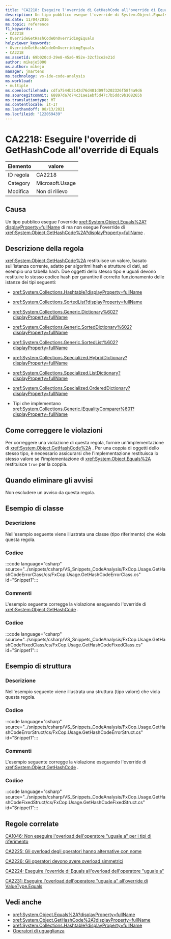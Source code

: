 ```yaml
---
title: "CA2218: Eseguire l'override di GetHashCode all'override di Equals"
description: Un tipo pubblico esegue l'override di System.Object.Equals ma non esegue l'override di System.Object.GetHashCode.
ms.date: 11/04/2016
ms.topic: reference
f1_keywords:
- CA2218
- OverrideGetHashCodeOnOverridingEquals
helpviewer_keywords:
- OverrideGetHashCodeOnOverridingEquals
- CA2218
ms.assetid: 69b020cd-29e8-45a6-952e-32cf3ce2e21d
author: mikejo5000
ms.author: mikejo
manager: jmartens
ms.technology: vs-ide-code-analysis
ms.workload:
- multiple
ms.openlocfilehash: cdfa7544b2142d76d481d09fb202326f58f4a9d6
ms.sourcegitcommit: 68897da7d74c31ae1ebf5d47c7b5ddc9b108265b
ms.translationtype: MT
ms.contentlocale: it-IT
ms.lasthandoff: 08/13/2021
ms.locfileid: "122059439"
---
```

# <a name="ca2218-override-gethashcode-on-overriding-equals"></a>CA2218: Eseguire l'override di GetHashCode all'override di Equals

|Elemento|valore|
|-|-|
|ID regola|CA2218|
|Category|Microsoft.Usage|
|Modifica|Non di rilievo|

## <a name="cause"></a>Causa
Un tipo pubblico esegue l'override <xref:System.Object.Equals%2A?displayProperty=fullName> di ma non esegue l'override di <xref:System.Object.GetHashCode%2A?displayProperty=fullName> .

## <a name="rule-description"></a>Descrizione della regola
 <xref:System.Object.GetHashCode%2A> restituisce un valore, basato sull'istanza corrente, adatto per algoritmi hash e strutture di dati, ad esempio una tabella hash. Due oggetti dello stesso tipo e uguali devono restituire lo stesso codice hash per garantire il corretto funzionamento delle istanze dei tipi seguenti:

- <xref:System.Collections.Hashtable?displayProperty=fullName>

- <xref:System.Collections.SortedList?displayProperty=fullName>

- <xref:System.Collections.Generic.Dictionary%602?displayProperty=fullName>

- <xref:System.Collections.Generic.SortedDictionary%602?displayProperty=fullName>

- <xref:System.Collections.Generic.SortedList%602?displayProperty=fullName>

- <xref:System.Collections.Specialized.HybridDictionary?displayProperty=fullName>

- <xref:System.Collections.Specialized.ListDictionary?displayProperty=fullName>

- <xref:System.Collections.Specialized.OrderedDictionary?displayProperty=fullName>

- Tipi che implementano <xref:System.Collections.Generic.IEqualityComparer%601?displayProperty=fullName>

## <a name="how-to-fix-violations"></a>Come correggere le violazioni
Per correggere una violazione di questa regola, fornire un'implementazione di <xref:System.Object.GetHashCode%2A> . Per una coppia di oggetti dello stesso tipo, è necessario assicurarsi che l'implementazione restituisca lo stesso valore se l'implementazione di <xref:System.Object.Equals%2A> restituisce `true` per la coppia.

## <a name="when-to-suppress-warnings"></a>Quando eliminare gli avvisi
Non escludere un avviso da questa regola.

## <a name="class-example"></a>Esempio di classe

### <a name="description"></a>Descrizione
Nell'esempio seguente viene illustrata una classe (tipo riferimento) che viola questa regola.

### <a name="code"></a>Codice
:::code language="csharp" source="../snippets/csharp/VS_Snippets_CodeAnalysis/FxCop.Usage.GetHashCodeErrorClass/cs/FxCop.Usage.GetHashCodeErrorClass.cs" id="Snippet1":::

### <a name="comments"></a>Commenti
L'esempio seguente corregge la violazione eseguendo l'override di <xref:System.Object.GetHashCode> .

### <a name="code"></a>Codice
:::code language="csharp" source="../snippets/csharp/VS_Snippets_CodeAnalysis/FxCop.Usage.GetHashCodeFixedClass/cs/FxCop.Usage.GetHashCodeFixedClass.cs" id="Snippet1":::

## <a name="structure-example"></a>Esempio di struttura

### <a name="description"></a>Descrizione
Nell'esempio seguente viene illustrata una struttura (tipo valore) che viola questa regola.

### <a name="code"></a>Codice
:::code language="csharp" source="../snippets/csharp/VS_Snippets_CodeAnalysis/FxCop.Usage.GetHashCodeErrorStruct/cs/FxCop.Usage.GetHashCodeErrorStruct.cs" id="Snippet1":::

### <a name="comments"></a>Commenti
L'esempio seguente corregge la violazione eseguendo l'override di <xref:System.Object.GetHashCode> .

### <a name="code"></a>Codice
:::code language="csharp" source="../snippets/csharp/VS_Snippets_CodeAnalysis/FxCop.Usage.GetHashCodeFixedStruct/cs/FxCop.Usage.GetHashCodeFixedStruct.cs" id="Snippet1":::

## <a name="related-rules"></a>Regole correlate
[CA1046: Non eseguire l'overload dell'operatore "uguale a" per i tipi di riferimento](/dotnet/fundamentals/code-analysis/quality-rules/ca1046)

[CA2225: Gli overload degli operatori hanno alternative con nome](/dotnet/fundamentals/code-analysis/quality-rules/ca2225)

[CA2226: Gli operatori devono avere overload simmetrici](/dotnet/fundamentals/code-analysis/quality-rules/ca2226)

[CA2224: Eseguire l'override di Equals all'overload dell'operatore "uguale a"](../code-quality/ca2224.md)

[CA2231: Eseguire l'overload dell'operatore "uguale a" all'override di ValueType.Equals](/dotnet/fundamentals/code-analysis/quality-rules/ca2231)

## <a name="see-also"></a>Vedi anche

- <xref:System.Object.Equals%2A?displayProperty=fullName>
- <xref:System.Object.GetHashCode%2A?displayProperty=fullName>
- <xref:System.Collections.Hashtable?displayProperty=fullName>
- [Operatori di uguaglianza](/dotnet/standard/design-guidelines/equality-operators)

